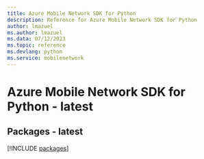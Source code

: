 ```yaml
---
title: Azure Mobile Network SDK for Python
description: Reference for Azure Mobile Network SDK for Python
author: lmazuel
ms.author: lmazuel
ms.data: 07/12/2023
ms.topic: reference
ms.devlang: python
ms.service: mobilenetwork
---
```

# Azure Mobile Network SDK for Python - latest
## Packages - latest
[!INCLUDE [packages](mobile-network-index.md)]